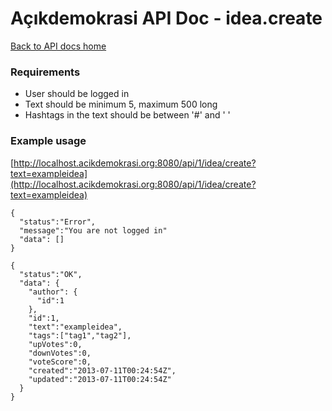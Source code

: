 # Açıkdemokrasi API Doc - idea.create

[Back to API docs home](Home)

### Requirements
- User should be logged in
- Text should be minimum 5, maximum 500 long
- Hashtags in the text should be between '#' and ' '

### Example usage

[http://localhost.acikdemokrasi.org:8080/api/1/idea/create?text=exampleidea](http://localhost.acikdemokrasi.org:8080/api/1/idea/create?text=exampleidea)

```
{
  "status":"Error",
  "message":"You are not logged in"
  "data": []
}
```
```
{
  "status":"OK",
  "data": {
    "author": {
      "id":1
    },
    "id":1,
    "text":"exampleidea",
    "tags":["tag1","tag2"],
    "upVotes":0,
    "downVotes":0,
    "voteScore":0,
    "created":"2013-07-11T00:24:54Z",
    "updated":"2013-07-11T00:24:54Z"
  }
}
```